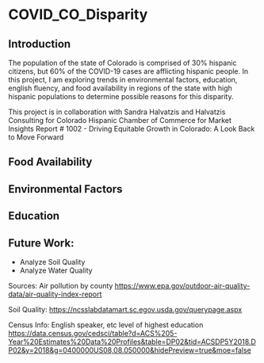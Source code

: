 # COVID_CO_Disparity

## Introduction
The population of the state of Colorado is comprised of 30% hispanic citizens, but 60% of the COVID-19 cases are afflicting hispanic people. In this project, I am exploring trends in environmental factors, education, english fluency, and food availability in regions of the state with high hispanic populations to determine possible reasons for this disparity.

This project is in collaboration with Sandra Halvatzis and Halvatzis Consulting for Colorado Hispanic Chamber of Commerce for Market Insights Report # 1002 - Driving Equitable Growth in Colorado: A Look Back to Move Forward

## Food Availability

## Environmental Factors

## Education

## Future Work:

- Analyze Soil Quality
- Analyze Water Quality

Sources:
Air pollution by county
https://www.epa.gov/outdoor-air-quality-data/air-quality-index-report

Soil Quality: 
https://ncsslabdatamart.sc.egov.usda.gov/querypage.aspx

Census Info: English speaker, etc level of highest education
https://data.census.gov/cedsci/table?d=ACS%205-Year%20Estimates%20Data%20Profiles&table=DP02&tid=ACSDP5Y2018.DP02&y=2018&g=0400000US08,08.050000&hidePreview=true&moe=false